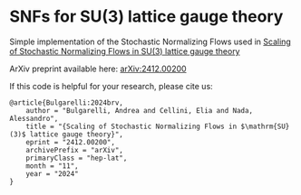 # SNFs for SU(3) lattice gauge theory


Simple implementation of the Stochastic Normalizing Flows used in [Scaling of Stochastic Normalizing Flows in SU(3) lattice gauge theory](https://arxiv.org/abs/2412.00200)

ArXiv preprint available here: [arXiv:2412.00200](https://arxiv.org/abs/2412.00200)

If this code is helpful for your research, please cite us:
```
@article{Bulgarelli:2024brv,
    author = "Bulgarelli, Andrea and Cellini, Elia and Nada, Alessandro",
    title = "{Scaling of Stochastic Normalizing Flows in $\mathrm{SU}(3)$ lattice gauge theory}",
    eprint = "2412.00200",
    archivePrefix = "arXiv",
    primaryClass = "hep-lat",
    month = "11",
    year = "2024"
}
```
